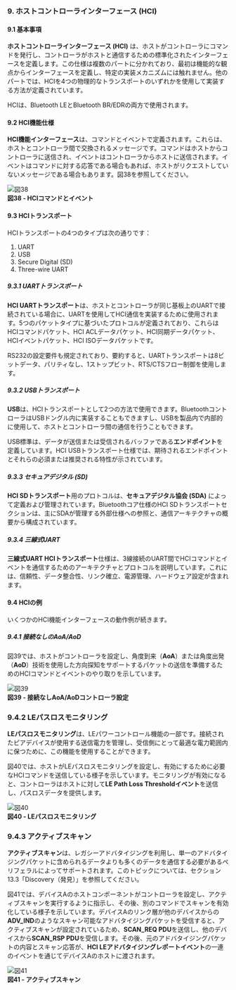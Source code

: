 ### 9. ホストコントローラインターフェース (HCI)

#### 9.1 基本事項
**ホストコントローラインターフェース (HCI)** は、ホストがコントローラにコマンドを発行し、コントローラがホストと通信するための標準化されたインターフェースを定義します。この仕様は複数のパートに分かれており、最初は機能的な観点からインターフェースを定義し、特定の実装メカニズムには触れません。他のパートでは、HCIを4つの物理的なトランスポートのいずれかを使用して実装する方法が定義されています。

HCIは、Bluetooth LEとBluetooth BR/EDRの両方で使用されます。

#### 9.2 HCI機能仕様
**HCI機能インターフェース**は、コマンドとイベントで定義されます。これらは、ホストとコントローラ間で交換されるメッセージです。コマンドはホストからコントローラに送信され、イベントはコントローラからホストに送信されます。イベントはコマンドに対する応答である場合もあれば、ホストがリクエストしていないメッセージである場合もあります。図38を参照してください。

![図38](./images/図38.png)  
**図38 - HCIコマンドとイベント**

#### 9.3 HCIトランスポート
HCIトランスポートの4つのタイプは次の通りです：
1. UART
2. USB
3. Secure Digital (SD)
4. Three-wire UART

##### 9.3.1 UARTトランスポート
**HCI UARTトランスポート**は、ホストとコントローラが同じ基板上のUARTで接続されている場合に、UARTを使用してHCI通信を実装するために使用されます。5つのパケットタイプに基づいたプロトコルが定義されており、これらはHCIコマンドパケット、HCI ACLデータパケット、HCI同期データパケット、HCIイベントパケット、HCI ISOデータパケットです。

RS232の設定要件も規定されており、要約すると、UARTトランスポートは8ビットデータ、パリティなし、1ストップビット、RTS/CTSフロー制御を使用します。

##### 9.3.2 USBトランスポート
**USB**は、HCIトランスポートとして2つの方法で使用できます。BluetoothコントローラはUSBドングル内に実装することもできますし、USBを製品内で内部的に使用して、ホストとコントローラ間の通信を行うこともできます。

USB標準は、データが送信または受信されるバッファである**エンドポイント**を定義しています。HCI USBトランスポート仕様では、期待されるエンドポイントとそれらの必須または推奨される特性が示されています。

##### 9.3.3 セキュアデジタル (SD)
**HCI SDトランスポート**用のプロトコルは、**セキュアデジタル協会 (SDA)** によって定義および管理されています。Bluetoothコア仕様のHCI SDトランスポートセクションは、主にSDAが管理する外部仕様への参照と、通信アーキテクチャの概要から構成されています。

##### 9.3.4 三線式UART
**三線式UART HCIトランスポート**仕様は、3線接続のUART間でHCIコマンドとイベントを通信するためのアーキテクチャとプロトコルを説明しています。これには、信頼性、データ整合性、リンク確立、電源管理、ハードウェア設定が含まれます。

#### 9.4 HCIの例
いくつかのHCI機能インターフェースの動作例が続きます。

##### 9.4.1 接続なしのAoA/AoD
図39では、ホストがコントローラを設定し、角度到来（**AoA**）または角度出発（**AoD**）技術を使用した方向探知をサポートするパケットの送信を準備するためのHCIコマンドとイベントのやり取りを示しています。

![図39](./images/図39.png)  
**図39 - 接続なしAoA/AoDコントローラ設定**

### 9.4.2 LEパスロスモニタリング
**LEパスロスモニタリング**は、LEパワーコントロール機能の一部です。接続されたピアデバイスが使用する送信電力を管理し、受信側にとって最適な電力範囲内に保つために、この機能を使用することができます。

図40では、ホストがLEパスロスモニタリングを設定し、有効にするために必要なHCIコマンドを送信している様子を示しています。モニタリングが有効になると、コントローラはホストに対して**LE Path Loss Thresholdイベント**を送信し、パスロスデータを提供します。

![図40](./images/図40.png)  
**図40 - LEパスロスモニタリング**

### 9.4.3 アクティブスキャン
**アクティブスキャン**は、レガシーアドバタイジングを利用し、単一のアドバタイジングパケットに含められるデータよりも多くのデータを通信する必要があるペリフェラルによってサポートされます。このトピックについては、セクション13.3「Discovery（発見）」を参照してください。

図41では、デバイスAのホストコンポーネントがコントローラを設定し、アクティブスキャンを実行するように指示し、その後、別のコマンドでスキャンを有効化している様子を示しています。デバイスAのリンク層が他のデバイスからの**ADV_IND**のようなスキャン可能なアドバタイジングパケットを受信すると、アクティブスキャンが設定されているため、**SCAN_REQ PDU**を送信し、他のデバイスから**SCAN_RSP PDU**を受信します。その後、元のアドバタイジングパケットの内容とスキャン応答が、**HCI LEアドバタイジングレポートイベント**の一連のイベントを通じてデバイスAのホストに渡されます。

![図41](./images/図41.png)  
**図41 - アクティブスキャン**
